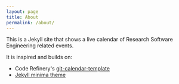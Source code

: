 ```yaml
---
layout: page
title: About
permalink: /about/
---
```


This is a Jekyll site that shows a live calendar of Research Software
Engineering related events.

It is inspired and builds on:

- Code Refinery's
  [git-calendar-template](https://github.com/coderefinery/git-calendar-template)
- [Jekyll minima theme](https://github.com/jekyll/minima)
